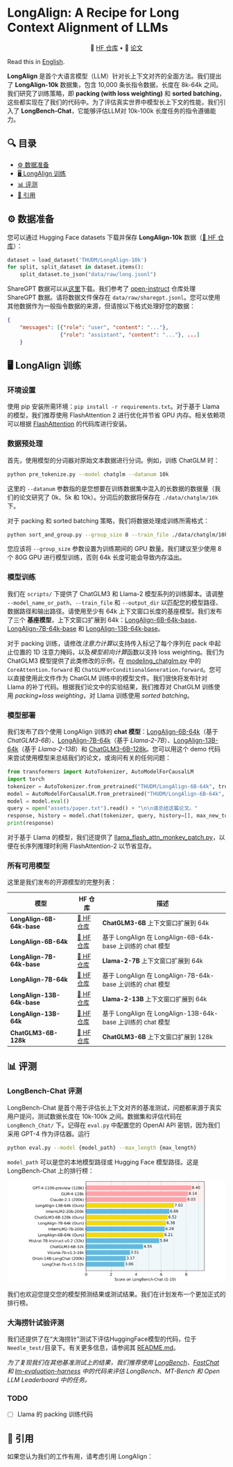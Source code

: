 # LongAlign: A Recipe for Long Context Alignment of LLMs

<p align="center">
    🤗 <a href="https://huggingface.co/datasets/THUDM/LongAlign-10k" target="_blank">HF 仓库</a> • 📃 <a href="https://arxiv.org/" target="_blank">论文</a>
</p>

Read this in [English](README.md).

**LongAlign** 是首个大语言模型（LLM）针对长上下文对齐的全面方法。我们提出了 **LongAlign-10k** 数据集，包含 10,000 条长指令数据，长度在 8k-64k 之间。我们研究了训练策略，即 **packing (with loss weighting)** 和 **sorted batching**，这些都实现在了我们的代码中。为了评估真实世界中模型长上下文的性能，我们引入了 **LongBench-Chat**，它能够评估LLM对 10k-100k 长度任务的指令遵循能力。

## 🔍 目录
- [⚙️ 数据准备](#data-preparation)
- [🖥️ LongAlign 训练](#longalign-training)
- [📊 评测](#longbench-chat-evaluation)
- [📝 引用](#citation)

<a name="data-preparation"></a>

## ⚙️ 数据准备

您可以通过 Hugging Face datasets 下载并保存 **LongAlign-10k** 数据（[🤗 HF 仓库](https://huggingface.co/datasets/THUDM/LongAlign-10k)）：
```python
dataset = load_dataset('THUDM/LongAlign-10k')
for split, split_dataset in dataset.items():
    split_dataset.to_json("data/raw/long.jsonl")
```
ShareGPT 数据可以从[这里](https://huggingface.co/datasets/anon8231489123/ShareGPT_Vicuna_unfiltered/tree/main/HTML_cleaned_raw_dataset)下载。我们参考了 [open-instruct](https://github.com/allenai/open-instruct) 仓库处理 ShareGPT 数据。请将数据文件保存在 `data/raw/sharegpt.jsonl`。您可以使用其他数据作为一般指令数据的来源，但请按以下格式处理好您的数据：
```json
{
    "messages": [{"role": "user", "content": "..."}, 
                 {"role": "assistant", "content": "..."}, ...]
    }
```

<a name="longalign-training"></a>
## 🖥️ LongAlign 训练

### 环境设置
使用 pip 安装所需环境：`pip install -r requirements.txt`。对于基于 Llama 的模型，我们推荐使用 FlashAttention 2 进行优化并节省 GPU 内存。相关依赖项可以根据 [FlashAttention](https://github.com/Dao-AILab/flash-attention) 的代码库进行安装。

### 数据预处理

首先，使用模型的分词器对原始文本数据进行分词。例如，训练 ChatGLM 时：
```bash
python pre_tokenize.py --model chatglm --datanum 10k
```
这里的 `--datanum` 参数指的是您想要在训练数据集中混入的长数据的数据量（我们的论文研究了 0k、5k 和 10k）。分词后的数据将保存在 `./data/chatglm/10k` 下。

对于 packing 和 sorted batching 策略，我们将数据处理成训练所需格式：
```bash
python sort_and_group.py --group_size 8 --train_file ./data/chatglm/10k
```
您应该将 `--group_size` 参数设置为训练期间的 GPU 数量。我们建议至少使用 8 个 80G GPU 进行模型训练，否则 64k 长度可能会导致内存溢出。

### 模型训练

我们在 `scripts/` 下提供了 ChatGLM3 和 Llama-2 模型系列的训练脚本。请调整 `--model_name_or_path`、`--train_file` 和 `--output_dir` 以匹配您的模型路径、数据路径和输出路径。请使用至少有 64k 上下文窗口长度的基座模型。我们发布了三个 **基座模型**，上下文窗口扩展到 64k：[LongAlign-6B-64k-base](https://huggingface.co/THUDM/LongAlign-6B-64k-base)、[LongAlign-7B-64k-base](https://huggingface.co/THUDM/LongAlign-7B-64k-base) 和 [LongAlign-13B-64k-base](https://huggingface.co/THUDM/LongAlign-13B-64k-base)。

对于 packing 训练，请修改*注意力计算*以支持传入标记了每个序列在 pack 中起止位置的 1D 注意力掩码，以及*模型前向计算*函数以支持 loss weighting。我们为 ChatGLM3 模型提供了此类修改的示例，在 [modeling_chatglm.py](https://github.com/THUDM/LongAlign/blob/main/modeling_chatglm.py) 中的 `CoreAttention.forward` 和 `ChatGLMForConditionalGeneration.forward`。您可以直接使用此文件作为 ChatGLM 训练中的模型文件。我们很快将发布针对 Llama 的补丁代码。根据我们论文中的实验结果，我们推荐对 ChatGLM 训练使用 *packing+loss weighting*，对 Llama 训练使用 *sorted batching*。

### 模型部署
我们发布了四个使用 LongAlign 训练的 **chat 模型**：[LongAlign-6B-64k](https://huggingface.co/THUDM/LongAlign-6B-64k)（基于 *ChatGLM3-6B*）、[LongAlign-7B-64k](https://huggingface.co/THUDM/LongAlign-7B-64k)（基于 *Llama-2-7B*）、[LongAlign-13B-64k](https://huggingface.co/THUDM/LongAlign-13B-64k)（基于 *Llama-2-13B*）和 [ChatGLM3-6B-128k](https://huggingface.co/THUDM/chatglm3-6b-128k)。您可以用这个 demo 代码来尝试使用模型来总结我们的论文，或询问有关的任何问题：
```python
from transformers import AutoTokenizer, AutoModelForCausalLM
import torch
tokenizer = AutoTokenizer.from_pretrained("THUDM/LongAlign-6B-64k", trust_remote_code=True)
model = AutoModelForCausalLM.from_pretrained("THUDM/LongAlign-6B-64k", torch_dtype=torch.bfloat16, trust_remote_code=True, device_map="auto")
model = model.eval()
query = open("assets/paper.txt").read() + "\n\n请总结这篇论文。"
response, history = model.chat(tokenizer, query, history=[], max_new_tokens=512, temperature=1)
print(response)
```
对于基于 Llama 的模型，我们还提供了 [llama_flash_attn_monkey_patch.py](https://github.com/THUDM/LongAlign/blob/main/LongBench_Chat/llama_flash_attn_monkey_patch.py)，以便在长序列推理时利用 FlashAttention-2 以节省显存。

### 所有可用模型

这里是我们发布的开源模型的完整列表：

| 模型                      | HF 仓库                                                      | 描述                                                     |
| ------------------------- | ------------------------------------------------------------ | -------------------------------------------------------- |
| **LongAlign-6B-64k-base** | [🤗 HF 仓库](https://huggingface.co/THUDM/LongAlign-6B-64k-base) | **ChatGLM3-6B** 上下文窗口扩展到 64k                     |
| **LongAlign-6B-64k**      | [🤗 HF 仓库](https://huggingface.co/THUDM/LongAlign-6B-64k)   | 基于 LongAlign 在 LongAlign-6B-64k-base 上训练的 chat 模型 |
| **LongAlign-7B-64k-base** | [🤗 HF 仓库](https://huggingface.co/THUDM/LongAlign-7B-64k-base) | **Llama-2-7B** 上下文窗口扩展到 64k                      |
|**LongAlign-7B-64k**| [🤗 HF 仓库](https://huggingface.co/THUDM/LongAlign-7B-64k) | 基于 LongAlign 在 LongAlign-7B-64k-base 上训练的 chat 模型 |
|**LongAlign-13B-64k-base**| [🤗 HF 仓库](https://huggingface.co/THUDM/LongAlign-13B-64k-base) | **Llama-2-13B** 上下文窗口扩展到 64k |
|**LongAlign-13B-64k**| [🤗 HF 仓库](https://huggingface.co/THUDM/LongAlign-13B-64k) | 基于 LongAlign 在 LongAlign-13B-64k-base 上训练的 chat 模型 |
|**ChatGLM3-6B-128k**| [🤗 HF 仓库](https://huggingface.co/THUDM/chatglm3-6b-128k) | **ChatGLM3-6B** 上下文窗口扩展到 128k|

<a name="longbench-chat-evaluation"></a>
## 📊 评测

### LongBench-Chat 评测
LongBench-Chat 是首个用于评估长上下文对齐的基准测试，问题都来源于真实用户提问，测试数据长度在 10k-100k 之间。数据集和评估代码在 `LongBench_Chat/` 下。记得在 `eval.py` 中配置您的 OpenAI API 密钥，因为我们采用 GPT-4 作为评估器。运行
```bash
python eval.py --model {model_path} --max_length {max_length}
```
`model_path` 可以是您的本地模型路径或 Hugging Face 模型路径。这是 LongBench-Chat 上的排行榜：

![](assets/leaderboard.png)

我们也欢迎您提交您的模型预测结果或测试结果。我们在计划发布一个更加正式的排行榜。

### 大海捞针试验评测
我们还提供了在“大海捞针”测试下评估HuggingFace模型的代码，位于`Needle_test/`目录下。有关更多信息，请参阅其 [README.md](https://github.com/THUDM/LongAlign/blob/main/Needle_test/README.md)。

*为了复现我们在其他基准测试上的结果，我们推荐使用 [LongBench](https://github.com/THUDM/LongBench)、[FastChat](https://github.com/lm-sys/FastChat/tree/main/fastchat/llm_judge) 和 [lm-evaluation-harness](https://github.com/EleutherAI/lm-evaluation-harness) 中的代码来评估 LongBench、MT-Bench 和 Open LLM Leaderboard 中的任务。*

### TODO
- [ ] Llama 的 packing 训练代码

<a name="citation"></a>
## 📝 引用

如果您认为我们的工作有用，请考虑引用 LongAlign：

```

```

